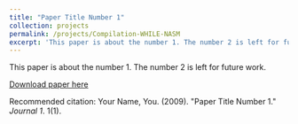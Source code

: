 ```yaml
---
title: "Paper Title Number 1"
collection: projects
permalink: /projects/Compilation-WHILE-NASM
excerpt: 'This paper is about the number 1. The number 2 is left for future work.'
---
```

This paper is about the number 1. The number 2 is left for future work.

[Download paper here](http://academicpages.github.io/files/paper1.pdf)

Recommended citation: Your Name, You. (2009). "Paper Title Number 1." <i>Journal 1</i>. 1(1).
